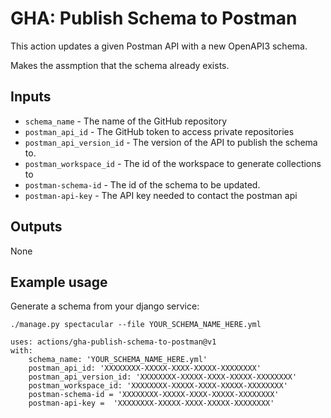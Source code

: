 # GHA: Publish Schema to Postman 

This action updates a given Postman API with a new OpenAPI3 schema. 

Makes the assmption that the schema already exists. 

## Inputs

- `schema_name` - The name of the GitHub repository 
- `postman_api_id` - The GitHub token to access private repositories
- `postman_api_version_id` - The version of the API to publish the schema to.
- `postman_workspace_id` - The id of the workspace to generate collections to
- `postman-schema-id` - The id of the schema to be updated. 
- `postman-api-key` - The API key needed to contact the postman api
## Outputs

None

## Example usage

Generate a schema from your django service:

```
./manage.py spectacular --file YOUR_SCHEMA_NAME_HERE.yml
```

```
uses: actions/gha-publish-schema-to-postman@v1
with:
    schema_name: 'YOUR_SCHEMA_NAME_HERE.yml'
    postman_api_id: 'XXXXXXXX-XXXXX-XXXX-XXXXX-XXXXXXXX'
    postman_api_version_id: 'XXXXXXXX-XXXXX-XXXX-XXXXX-XXXXXXXX'
    postman_workspace_id: 'XXXXXXXX-XXXXX-XXXX-XXXXX-XXXXXXXX'
    postman-schema-id = 'XXXXXXXX-XXXXX-XXXX-XXXXX-XXXXXXXX'
    postman-api-key =  'XXXXXXXX-XXXXX-XXXX-XXXXX-XXXXXXXX'
```
